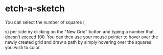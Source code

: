 # etch-a-sketch

You can select the number of squares (<div>s) per side by clicking on the "New Grid" button and typing a number that doesn't exceed 100. You can then use your mouse pointer to hover over the newly created grid and draw a path by simply hovering over the squares you wish to color.
